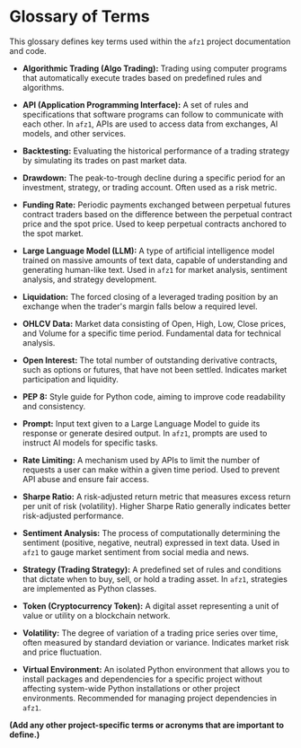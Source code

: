 # Glossary of Terms

This glossary defines key terms used within the `afz1` project documentation and code.

*   **Algorithmic Trading (Algo Trading):**  Trading using computer programs that automatically execute trades based on predefined rules and algorithms.

*   **API (Application Programming Interface):** A set of rules and specifications that software programs can follow to communicate with each other. In `afz1`, APIs are used to access data from exchanges, AI models, and other services.

*   **Backtesting:**  Evaluating the historical performance of a trading strategy by simulating its trades on past market data.

*   **Drawdown:** The peak-to-trough decline during a specific period for an investment, strategy, or trading account. Often used as a risk metric.

*   **Funding Rate:**  Periodic payments exchanged between perpetual futures contract traders based on the difference between the perpetual contract price and the spot price. Used to keep perpetual contracts anchored to the spot market.

*   **Large Language Model (LLM):**  A type of artificial intelligence model trained on massive amounts of text data, capable of understanding and generating human-like text. Used in `afz1` for market analysis, sentiment analysis, and strategy development.

*   **Liquidation:**  The forced closing of a leveraged trading position by an exchange when the trader's margin falls below a required level.

*   **OHLCV Data:**  Market data consisting of Open, High, Low, Close prices, and Volume for a specific time period. Fundamental data for technical analysis.

*   **Open Interest:** The total number of outstanding derivative contracts, such as options or futures, that have not been settled.  Indicates market participation and liquidity.

*   **PEP 8:**  Style guide for Python code, aiming to improve code readability and consistency.

*   **Prompt:**  Input text given to a Large Language Model to guide its response or generate desired output. In `afz1`, prompts are used to instruct AI models for specific tasks.

*   **Rate Limiting:**  A mechanism used by APIs to limit the number of requests a user can make within a given time period. Used to prevent API abuse and ensure fair access.

*   **Sharpe Ratio:**  A risk-adjusted return metric that measures excess return per unit of risk (volatility). Higher Sharpe Ratio generally indicates better risk-adjusted performance.

*   **Sentiment Analysis:**  The process of computationally determining the sentiment (positive, negative, neutral) expressed in text data. Used in `afz1` to gauge market sentiment from social media and news.

*   **Strategy (Trading Strategy):**  A predefined set of rules and conditions that dictate when to buy, sell, or hold a trading asset. In `afz1`, strategies are implemented as Python classes.

*   **Token (Cryptocurrency Token):** A digital asset representing a unit of value or utility on a blockchain network.

*   **Volatility:**  The degree of variation of a trading price series over time, often measured by standard deviation or variance. Indicates market risk and price fluctuation.

*   **Virtual Environment:**  An isolated Python environment that allows you to install packages and dependencies for a specific project without affecting system-wide Python installations or other project environments. Recommended for managing project dependencies in `afz1`.

**(Add any other project-specific terms or acronyms that are important to define.)**